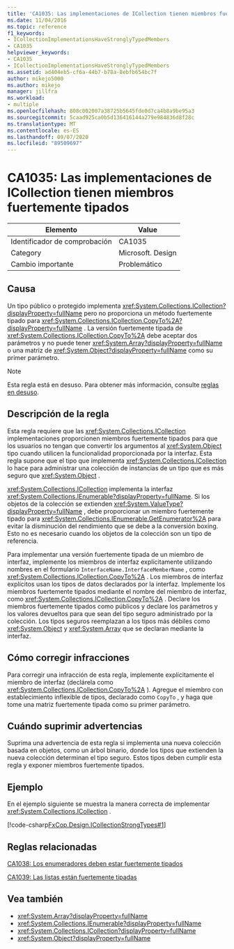 ```yaml
---
title: 'CA1035: Las implementaciones de ICollection tienen miembros fuertemente tipados'
ms.date: 11/04/2016
ms.topic: reference
f1_keywords:
- ICollectionImplementationsHaveStronglyTypedMembers
- CA1035
helpviewer_keywords:
- CA1035
- ICollectionImplementationsHaveStronglyTypedMembers
ms.assetid: ad404eb5-cf6a-44b7-b78a-8ebfb654bc7f
author: mikejo5000
ms.author: mikejo
manager: jillfra
ms.workload:
- multiple
ms.openlocfilehash: 808c002007a38725b5645fde0d7ca4b8a9be95a3
ms.sourcegitcommit: 5caad925ca0b5d136416144a279e984836d8f28c
ms.translationtype: MT
ms.contentlocale: es-ES
ms.lasthandoff: 09/07/2020
ms.locfileid: "89509697"
---
```

# <a name="ca1035-icollection-implementations-have-strongly-typed-members"></a>CA1035: Las implementaciones de ICollection tienen miembros fuertemente tipados

|Elemento|Value|
|-|-|
|Identificador de comprobación|CA1035|
|Category|Microsoft. Design|
|Cambio importante|Problemático|

## <a name="cause"></a>Causa
Un tipo público o protegido implementa <xref:System.Collections.ICollection?displayProperty=fullName> pero no proporciona un método fuertemente tipado para <xref:System.Collections.ICollection.CopyTo%2A?displayProperty=fullName> . La versión fuertemente tipada de <xref:System.Collections.ICollection.CopyTo%2A> debe aceptar dos parámetros y no puede tener <xref:System.Array?displayProperty=fullName> o una matriz de <xref:System.Object?displayProperty=fullName> como su primer parámetro.

> [!NOTE]
> Esta regla está en desuso. Para obtener más información, consulte [reglas en desuso](fxcop-unported-deprecated-rules.md).

## <a name="rule-description"></a>Descripción de la regla
Esta regla requiere que las <xref:System.Collections.ICollection> implementaciones proporcionen miembros fuertemente tipados para que los usuarios no tengan que convertir los argumentos al <xref:System.Object> tipo cuando utilicen la funcionalidad proporcionada por la interfaz. Esta regla supone que el tipo que implementa <xref:System.Collections.ICollection> lo hace para administrar una colección de instancias de un tipo que es más seguro que <xref:System.Object> .

 <xref:System.Collections.ICollection> implementa la interfaz <xref:System.Collections.IEnumerable?displayProperty=fullName>. Si los objetos de la colección se extienden <xref:System.ValueType?displayProperty=fullName> , debe proporcionar un miembro fuertemente tipado para <xref:System.Collections.IEnumerable.GetEnumerator%2A> para evitar la disminución del rendimiento que se debe a la conversión boxing. Esto no es necesario cuando los objetos de la colección son un tipo de referencia.

Para implementar una versión fuertemente tipada de un miembro de interfaz, implemente los miembros de interfaz explícitamente utilizando nombres en el formulario `InterfaceName.InterfaceMemberName` , como <xref:System.Collections.ICollection.CopyTo%2A> . Los miembros de interfaz explícitos usan los tipos de datos declarados por la interfaz. Implemente los miembros fuertemente tipados mediante el nombre del miembro de interfaz, como <xref:System.Collections.ICollection.CopyTo%2A> . Declare los miembros fuertemente tipados como públicos y declare los parámetros y los valores devueltos para que sean del tipo seguro administrado por la colección. Los tipos seguros reemplazan a los tipos más débiles como <xref:System.Object> y <xref:System.Array> que se declaran mediante la interfaz.

## <a name="how-to-fix-violations"></a>Cómo corregir infracciones
Para corregir una infracción de esta regla, implemente explícitamente el miembro de interfaz (declárela como <xref:System.Collections.ICollection.CopyTo%2A> ). Agregue el miembro con establecimiento inflexible de tipos, declarado como `CopyTo` , y haga que tome una matriz fuertemente tipada como su primer parámetro.

## <a name="when-to-suppress-warnings"></a>Cuándo suprimir advertencias
Suprima una advertencia de esta regla si implementa una nueva colección basada en objetos, como un árbol binario, donde los tipos que extienden la nueva colección determinan el tipo seguro. Estos tipos deben cumplir esta regla y exponer miembros fuertemente tipados.

## <a name="example"></a>Ejemplo
En el ejemplo siguiente se muestra la manera correcta de implementar <xref:System.Collections.ICollection> .

[!code-csharp[FxCop.Design.ICollectionStrongTypes#1](../code-quality/codesnippet/CSharp/ca1035-icollection-implementations-have-strongly-typed-members_1.cs)]

## <a name="related-rules"></a>Reglas relacionadas
[CA1038: Los enumeradores deben estar fuertemente tipados](../code-quality/ca1038.md)

[CA1039: Las listas están fuertemente tipadas](../code-quality/ca1039.md)

## <a name="see-also"></a>Vea también

- <xref:System.Array?displayProperty=fullName>
- <xref:System.Collections.IEnumerable?displayProperty=fullName>
- <xref:System.Collections.ICollection?displayProperty=fullName>
- <xref:System.Object?displayProperty=fullName>
